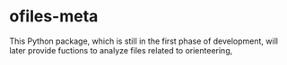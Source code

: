 # ofiles-meta
This Python package, which is still in the first phase of development, will later provide fuctions to analyze files related to orienteering,

